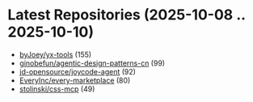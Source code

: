 # Latest Repositories (2025-10-08 .. 2025-10-10)

- [byJoey/yx-tools](https://github.com/byJoey/yx-tools) (155)
- [ginobefun/agentic-design-patterns-cn](https://github.com/ginobefun/agentic-design-patterns-cn) (99)
- [jd-opensource/joycode-agent](https://github.com/jd-opensource/joycode-agent) (92)
- [EveryInc/every-marketplace](https://github.com/EveryInc/every-marketplace) (80)
- [stolinski/css-mcp](https://github.com/stolinski/css-mcp) (49)
